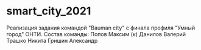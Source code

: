 # smart_city_2021
  Реализация задания командой "Bauman city" с финала профиля "Умный город" ОНТИ.  Состав команды: Попов Максим (к) Данилов Валерий Трашко Никита Гришин Александр
